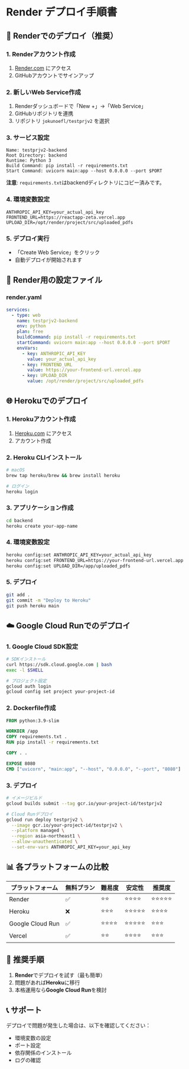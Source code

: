 # Render デプロイ手順書

## 🚀 Renderでのデプロイ（推奨）

### 1. Renderアカウント作成
1. [Render.com](https://render.com) にアクセス
2. GitHubアカウントでサインアップ

### 2. 新しいWeb Service作成
1. Renderダッシュボードで「New +」→「Web Service」
2. GitHubリポジトリを連携
3. リポジトリ `jokunoefl/testprjv2` を選択

### 3. サービス設定
```
Name: testprjv2-backend
Root Directory: backend
Runtime: Python 3
Build Command: pip install -r requirements.txt
Start Command: uvicorn main:app --host 0.0.0.0 --port $PORT
```

**注意**: `requirements.txt`はbackendディレクトリにコピー済みです。

### 4. 環境変数設定
```
ANTHROPIC_API_KEY=your_actual_api_key
FRONTEND_URL=https://reactapp-zeta.vercel.app
UPLOAD_DIR=/opt/render/project/src/uploaded_pdfs
```

### 5. デプロイ実行
- 「Create Web Service」をクリック
- 自動デプロイが開始されます

## 🔧 Render用の設定ファイル

### render.yaml
```yaml
services:
  - type: web
    name: testprjv2-backend
    env: python
    plan: free
    buildCommand: pip install -r requirements.txt
    startCommand: uvicorn main:app --host 0.0.0.0 --port $PORT
    envVars:
      - key: ANTHROPIC_API_KEY
        value: your_actual_api_key
      - key: FRONTEND_URL
        value: https://your-frontend-url.vercel.app
      - key: UPLOAD_DIR
        value: /opt/render/project/src/uploaded_pdfs
```

## 🌐 Herokuでのデプロイ

### 1. Herokuアカウント作成
1. [Heroku.com](https://heroku.com) にアクセス
2. アカウント作成

### 2. Heroku CLIインストール
```bash
# macOS
brew tap heroku/brew && brew install heroku

# ログイン
heroku login
```

### 3. アプリケーション作成
```bash
cd backend
heroku create your-app-name
```

### 4. 環境変数設定
```bash
heroku config:set ANTHROPIC_API_KEY=your_actual_api_key
heroku config:set FRONTEND_URL=https://your-frontend-url.vercel.app
heroku config:set UPLOAD_DIR=/app/uploaded_pdfs
```

### 5. デプロイ
```bash
git add .
git commit -m "Deploy to Heroku"
git push heroku main
```

## ☁️ Google Cloud Runでのデプロイ

### 1. Google Cloud SDK設定
```bash
# SDKインストール
curl https://sdk.cloud.google.com | bash
exec -l $SHELL

# プロジェクト設定
gcloud auth login
gcloud config set project your-project-id
```

### 2. Dockerfile作成
```dockerfile
FROM python:3.9-slim

WORKDIR /app
COPY requirements.txt .
RUN pip install -r requirements.txt

COPY . .

EXPOSE 8080
CMD ["uvicorn", "main:app", "--host", "0.0.0.0", "--port", "8080"]
```

### 3. デプロイ
```bash
# イメージビルド
gcloud builds submit --tag gcr.io/your-project-id/testprjv2

# Cloud Runデプロイ
gcloud run deploy testprjv2 \
  --image gcr.io/your-project-id/testprjv2 \
  --platform managed \
  --region asia-northeast1 \
  --allow-unauthenticated \
  --set-env-vars ANTHROPIC_API_KEY=your_api_key
```

## 📊 各プラットフォームの比較

| プラットフォーム | 無料プラン | 難易度 | 安定性 | 推奨度 |
|----------------|-----------|--------|--------|--------|
| Render | ✅ | ⭐⭐ | ⭐⭐⭐⭐ | ⭐⭐⭐⭐⭐ |
| Heroku | ❌ | ⭐⭐⭐ | ⭐⭐⭐⭐⭐ | ⭐⭐⭐⭐ |
| Google Cloud Run | ✅ | ⭐⭐⭐⭐ | ⭐⭐⭐⭐⭐ | ⭐⭐⭐ |
| Vercel | ✅ | ⭐⭐ | ⭐⭐⭐⭐ | ⭐⭐⭐ |

## 🎯 推奨手順

1. **Render**でデプロイを試す（最も簡単）
2. 問題があれば**Heroku**に移行
3. 本格運用なら**Google Cloud Run**を検討

## 📞 サポート

デプロイで問題が発生した場合は、以下を確認してください：
- 環境変数の設定
- ポート設定
- 依存関係のインストール
- ログの確認 